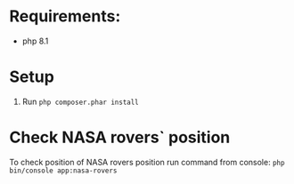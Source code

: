 # Requirements:
- php 8.1

# Setup
1. Run `php composer.phar install`

# Check NASA rovers` position
To check position of NASA rovers position run command from console: `php bin/console app:nasa-rovers`